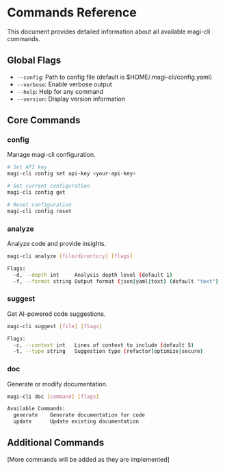 # Commands Reference

This document provides detailed information about all available magi-cli commands.

## Global Flags

- `--config`: Path to config file (default is $HOME/.magi-cli/config.yaml)
- `--verbose`: Enable verbose output
- `--help`: Help for any command
- `--version`: Display version information

## Core Commands

### config

Manage magi-cli configuration.

```bash
# Set API key
magi-cli config set api-key <your-api-key>

# Get current configuration
magi-cli config get

# Reset configuration
magi-cli config reset
```

### analyze

Analyze code and provide insights.

```bash
magi-cli analyze [file/directory] [flags]

Flags:
  -d, --depth int     Analysis depth level (default 1)
  -f, --format string Output format (json|yaml|text) (default "text")
```

### suggest

Get AI-powered code suggestions.

```bash
magi-cli suggest [file] [flags]

Flags:
  -c, --context int   Lines of context to include (default 5)
  -t, --type string   Suggestion type (refactor|optimize|secure)
```

### doc

Generate or modify documentation.

```bash
magi-cli doc [command] [flags]

Available Commands:
  generate    Generate documentation for code
  update      Update existing documentation
```

## Additional Commands

[More commands will be added as they are implemented]